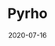 ---
title: Pyrho
layout: default
modal-id: 3
date: 2020-07-16
img: pyrho.png
alt: image-alt
project-date: April 2020
category: Software Development
action: <a href="https://github.com/ashtonmv/pyrho">Check out the project</a>
description: Pyrho is a real-space DFT code written in Python. It is not built to be super-fast or scalable- instead, it is built to be super-readable. In the last few decades, thousands of Ph.D.'s have been given to hard-working theoreticians who solved complex scientific problems using density functional theory (DFT) codes that they don't really understand. Pyrho exists to make the "under-the hood" foundation for most DFT codes accessible to those of us who aren't brave enough to dive into the source code of research grade DFT software packages.
---